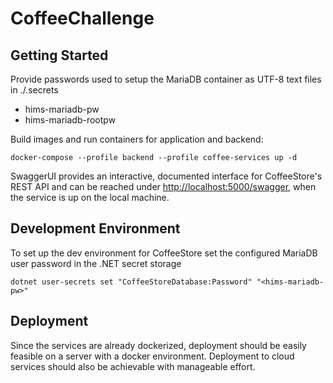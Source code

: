 # CoffeeChallenge
## Getting Started
Provide passwords used to setup the MariaDB container as UTF-8 text files in ./.secrets

- hims-mariadb-pw
- hims-mariadb-rootpw

Build images and run containers for application and backend:

```
docker-compose --profile backend --profile coffee-services up -d
```

SwaggerUI provides an interactive, documented interface for CoffeeStore's REST API and can be reached under [http://localhost:5000/swagger](http://localhost:5000/swagger), when the service is up on the local machine.

## Development Environment
To set up the dev environment for CoffeeStore set the configured MariaDB user password in the .NET secret storage
```
dotnet user-secrets set "CoffeeStoreDatabase:Password" "<hims-mariadb-pw>"
```

## Deployment
Since the services are already dockerized, deployment should be easily feasible on a server with a docker environment. Deployment to cloud services should also be achievable with manageable effort.
